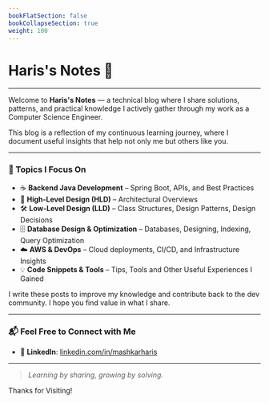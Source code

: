 ```yaml
---
bookFlatSection: false
bookCollapseSection: true
weight: 100
---
```


<style>
.profile-card {
    display: flex;
    background: linear-gradient(135deg,rgb(247, 220, 216),rgb(178, 180, 184));
    padding: 20px;
    border-radius: 15px;
    box-shadow: 0 3px 3px rgba(0, 0, 0, .1);
    margin-top: 30px;
    margin-bottom: 30px;
    align-content: center;
    flex-direction: row;
    flex-wrap: wrap;
    justify-content: space-between;
    align-items: center;
}

.profile-card .my-img-class {
  border-radius: 50%;
  overflow: hidden;
  box-shadow: 0 4px 10px rgba(0,0,0,0.2);
}

/* .profile-card .my-img-class {
  width: 100%;
  height: auto;
  display: block;
} */

.profile-card .text {
    max-width: fit-content;
    text-align: left;
    flex: 1;
    font-family: droid sans, sans-serif;
}

.profile-card .text h2 {
  margin: 0;
  font-size: 1.5rem;
  color: #003366;
}

.profile-card .text p {
  text-align: left;
  margin: 4px 0;
  font-size: 1rem;
  color: #333;
}

@media (max-width: 600px) {
  .profile-card {
    flex-direction: column;
    align-items: center;
    text-align: center;
  }

  .profile-card .image {
    margin: 10px;
  }

  .profile-card .text {
    text-align-last: center;
    max-width: 100%;
  }

  .profile-card .text p {
  text-align: center;
  margin: 4px 0;
  font-size: 1rem;
  color: #333;
}
}
</style>



# Haris's Notes 📜

---
<!-- 
<div class="profile-card">
  <div class="text">
    <p>By</p>
    <h2>Mohomed Ashkar Haris</h2>
    <p>BSc. (Hons) in Computer Science and Engineering,</p>
    <p>University of Moratuwa, Sri Lanka.</p>
  </div>
   <img class="my-img-class" src="/images/my-img.png" alt="Profile Picture" style="
    width: 120px;
    height: 120px;
    border-radius: 50%;
    margin: 0px;
    border: none;
    padding: 0px;
">
</div>

--- -->

Welcome to **Haris's Notes** — a technical blog where I share solutions, patterns, and practical knowledge I actively gather through my work as a Computer Science Engineer.

This blog is a reflection of my continuous learning journey, where I document useful insights that help not only me but others like you.

---

<h3>🔧 Topics I Focus On</h3>

- ☕ **Backend Java Development** – Spring Boot, APIs, and Best Practices  
- 📡 **High-Level Design (HLD)** – Architectural Overviews  
- 🛠️ **Low-Level Design (LLD)** – Class Structures, Design Patterns, Design Decisions    
- 🗄️ **Database Design & Optimization** – Databases, Designing, Indexing, Query Optimization  
- ☁️ **AWS & DevOps** – Cloud deployments, CI/CD, and Infrastructure Insights  
- 💡 **Code Snippets & Tools** – Tips, Tools and Other Useful Experiences I Gained

I write these posts to improve my knowledge and contribute back to the dev community. I hope you find value in what I share.


---

<h3>📬 Feel Free to Connect with Me</h3>

- 💼 **LinkedIn**: [linkedin.com/in/mashkarharis](https://lk.linkedin.com/in/mashkarharis)

---

> _Learning by sharing, growing by solving._

Thanks for Visiting!
